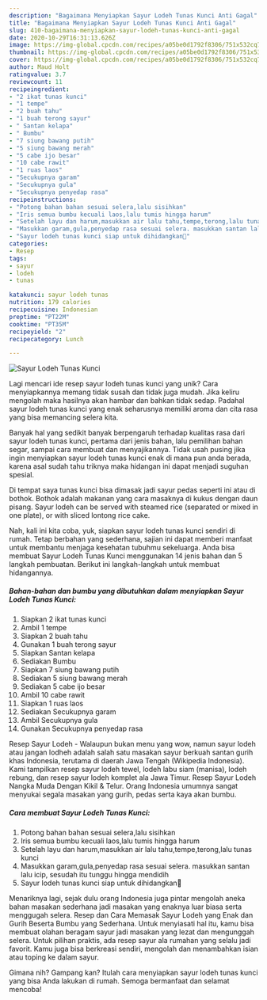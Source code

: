 ```yaml
---
description: "Bagaimana Menyiapkan Sayur Lodeh Tunas Kunci Anti Gagal"
title: "Bagaimana Menyiapkan Sayur Lodeh Tunas Kunci Anti Gagal"
slug: 410-bagaimana-menyiapkan-sayur-lodeh-tunas-kunci-anti-gagal
date: 2020-10-29T16:31:13.626Z
image: https://img-global.cpcdn.com/recipes/a05be0d1792f8306/751x532cq70/sayur-lodeh-tunas-kunci-foto-resep-utama.jpg
thumbnail: https://img-global.cpcdn.com/recipes/a05be0d1792f8306/751x532cq70/sayur-lodeh-tunas-kunci-foto-resep-utama.jpg
cover: https://img-global.cpcdn.com/recipes/a05be0d1792f8306/751x532cq70/sayur-lodeh-tunas-kunci-foto-resep-utama.jpg
author: Maud Holt
ratingvalue: 3.7
reviewcount: 11
recipeingredient:
- "2 ikat tunas kunci"
- "1 tempe"
- "2 buah tahu"
- "1 buah terong sayur"
- " Santan kelapa"
- " Bumbu"
- "7 siung bawang putih"
- "5 siung bawang merah"
- "5 cabe ijo besar"
- "10 cabe rawit"
- "1 ruas laos"
- "Secukupnya garam"
- "Secukupnya gula"
- "Secukupnya penyedap rasa"
recipeinstructions:
- "Potong bahan bahan sesuai selera,lalu sisihkan"
- "Iris semua bumbu kecuali laos,lalu tumis hingga harum"
- "Setelah layu dan harum,masukkan air lalu tahu,tempe,terong,lalu tunas kunci"
- "Masukkan garam,gula,penyedap rasa sesuai selera. masukkan santan lalu icip, sesudah itu tunggu hingga mendidih"
- "Sayur lodeh tunas kunci siap untuk dihidangkan🥰"
categories:
- Resep
tags:
- sayur
- lodeh
- tunas

katakunci: sayur lodeh tunas 
nutrition: 179 calories
recipecuisine: Indonesian
preptime: "PT22M"
cooktime: "PT35M"
recipeyield: "2"
recipecategory: Lunch

---
```



![Sayur Lodeh Tunas Kunci](https://img-global.cpcdn.com/recipes/a05be0d1792f8306/751x532cq70/sayur-lodeh-tunas-kunci-foto-resep-utama.jpg)

Lagi mencari ide resep sayur lodeh tunas kunci yang unik? Cara menyiapkannya memang tidak susah dan tidak juga mudah. Jika keliru mengolah maka hasilnya akan hambar dan bahkan tidak sedap. Padahal sayur lodeh tunas kunci yang enak seharusnya memiliki aroma dan cita rasa yang bisa memancing selera kita.

Banyak hal yang sedikit banyak berpengaruh terhadap kualitas rasa dari sayur lodeh tunas kunci, pertama dari jenis bahan, lalu pemilihan bahan segar, sampai cara membuat dan menyajikannya. Tidak usah pusing jika ingin menyiapkan sayur lodeh tunas kunci enak di mana pun anda berada, karena asal sudah tahu triknya maka hidangan ini dapat menjadi suguhan spesial.

Di tempat saya tunas kunci bisa dimasak jadi sayur pedas seperti ini atau di bothok. Bothok adalah makanan yang cara masaknya di kukus dengan daun pisang. Sayur lodeh can be served with steamed rice (separated or mixed in one plate), or with sliced lontong rice cake.


Nah, kali ini kita coba, yuk, siapkan sayur lodeh tunas kunci sendiri di rumah. Tetap berbahan yang sederhana, sajian ini dapat memberi manfaat untuk membantu menjaga kesehatan tubuhmu sekeluarga. Anda bisa membuat Sayur Lodeh Tunas Kunci menggunakan 14 jenis bahan dan 5 langkah pembuatan. Berikut ini langkah-langkah untuk membuat hidangannya.

<!--inarticleads1-->

##### Bahan-bahan dan bumbu yang dibutuhkan dalam menyiapkan Sayur Lodeh Tunas Kunci:

1. Siapkan 2 ikat tunas kunci
1. Ambil 1 tempe
1. Siapkan 2 buah tahu
1. Gunakan 1 buah terong sayur
1. Siapkan  Santan kelapa
1. Sediakan  Bumbu
1. Siapkan 7 siung bawang putih
1. Sediakan 5 siung bawang merah
1. Sediakan 5 cabe ijo besar
1. Ambil 10 cabe rawit
1. Siapkan 1 ruas laos
1. Sediakan Secukupnya garam
1. Ambil Secukupnya gula
1. Gunakan Secukupnya penyedap rasa


Resep Sayur Lodeh - Walaupun bukan menu yang wow, namun sayur lodeh atau jangan lodheh adalah salah satu masakan sayur berkuah santan gurih khas Indonesia, terutama di daerah Jawa Tengah (Wikipedia Indonesia). Kami tampilkan resep sayur lodeh tewel, lodeh labu siam (manisa), lodeh rebung, dan resep sayur lodeh komplet ala Jawa Timur. Resep Sayur Lodeh Nangka Muda Dengan Kikil &amp; Telur. Orang Indonesia umumnya sangat menyukai segala masakan yang gurih, pedas serta kaya akan bumbu. 

<!--inarticleads2-->

##### Cara membuat Sayur Lodeh Tunas Kunci:

1. Potong bahan bahan sesuai selera,lalu sisihkan
1. Iris semua bumbu kecuali laos,lalu tumis hingga harum
1. Setelah layu dan harum,masukkan air lalu tahu,tempe,terong,lalu tunas kunci
1. Masukkan garam,gula,penyedap rasa sesuai selera. masukkan santan lalu icip, sesudah itu tunggu hingga mendidih
1. Sayur lodeh tunas kunci siap untuk dihidangkan🥰


Menariknya lagi, sejak dulu orang Indonesia juga pintar mengolah aneka bahan masakan sederhana jadi masakan yang enaknya luar biasa serta menggugah selera. Resep dan Cara Memasak Sayur Lodeh yang Enak dan Gurih Beserta Bumbu yang Sederhana. Untuk menyiasati hal itu, kamu bisa membuat olahan beragam sayur jadi masakan yang lezat dan mengunggah selera. Untuk pilihan praktis, ada resep sayur ala rumahan yang selalu jadi favorit. Kamu juga bisa berkreasi sendiri, mengolah dan menambahkan isian atau toping ke dalam sayur. 

Gimana nih? Gampang kan? Itulah cara menyiapkan sayur lodeh tunas kunci yang bisa Anda lakukan di rumah. Semoga bermanfaat dan selamat mencoba!
